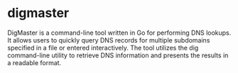 # digmaster
DigMaster is a command-line tool written in Go for performing DNS lookups. It allows users to quickly query DNS records for multiple subdomains specified in a file or entered interactively. The tool utilizes the dig command-line utility to retrieve DNS information and presents the results in a readable format.
